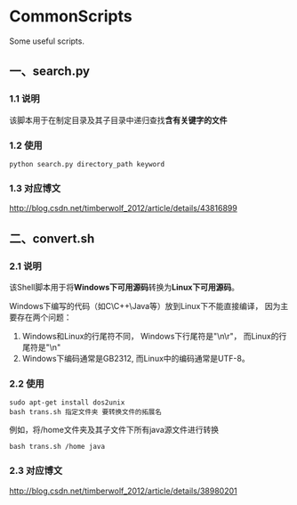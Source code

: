 # CommonScripts
Some useful scripts.

## 一、search.py
### 1.1 说明
该脚本用于在制定目录及其子目录中递归查找**含有关键字的文件**

### 1.2 使用
```
python search.py directory_path keyword
```

### 1.3 对应博文
http://blog.csdn.net/timberwolf_2012/article/details/43816899


## 二、convert.sh
### 2.1 说明

该Shell脚本用于将**Windows下可用源码**转换为**Linux下可用源码**。

Windows下编写的代码（如C\C++\Java等）放到Linux下不能直接编译， 因为主要存在两个问题：
 1. Windows和Linux的行尾符不同， Windows下行尾符是"\n\r"， 而Linux的行尾符是"\n"
 2. Windows下编码通常是GB2312, 而Linux中的编码通常是UTF-8。

### 2.2 使用
```
sudo apt-get install dos2unix
bash trans.sh 指定文件夹 要转换文件的拓展名
```

例如，将/home文件夹及其子文件下所有java源文件进行转换
```
bash trans.sh /home java
```

### 2.3 对应博文
http://blog.csdn.net/timberwolf_2012/article/details/38980201
